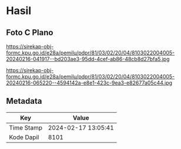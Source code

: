 # Hasil

## Foto C Plano

https://sirekap-obj-formc.kpu.go.id/e28a/pemilu/pdpr/81/03/02/20/04/8103022004005-20240216-041917--bd203ae3-95dd-4cef-ab86-48cb8d27bfa5.jpg

https://sirekap-obj-formc.kpu.go.id/e28a/pemilu/pdpr/81/03/02/20/04/8103022004005-20240216-065220--4594142a-e8e1-423c-9ea3-e82677a05c44.jpg


## Metadata

| Key        | Value               |
| ---------- | ------------------- |
| Time Stamp | 2024-02-17 13:05:41 |
| Kode Dapil | 8101                |



